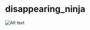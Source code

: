 # disappearing_ninja
![Alt text](https://raw.github.com/kevinbundi/JavaScript_Basics/master/Capture.PNG)
